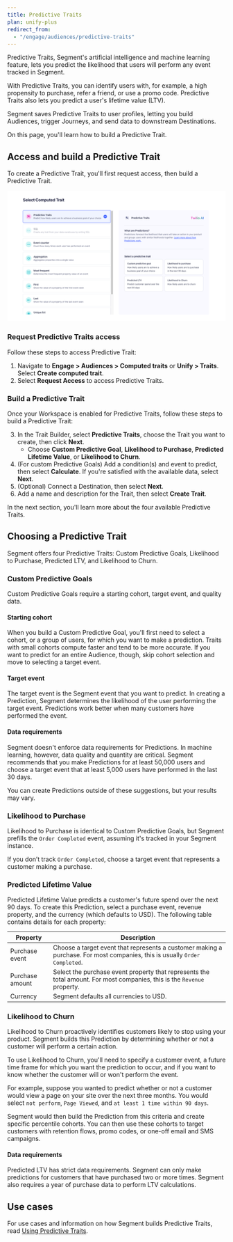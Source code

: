 ```yaml
---
title: Predictive Traits
plan: unify-plus 
redirect_from:
  - "/engage/audiences/predictive-traits"
---
```


Predictive Traits, Segment's artificial intelligence and machine learning feature, lets you predict the likelihood that users will perform any event tracked in Segment. 

With Predictive Traits, you can identify users with, for example, a high propensity to purchase, refer a friend, or use a promo code. Predictive Traits also lets you predict a user's lifetime value (LTV).

Segment saves Predictive Traits to user profiles, letting you build Audiences, trigger Journeys, and send data to downstream Destinations.

On this page, you'll learn how to build a Predictive Trait.

## Access and build a Predictive Trait

To create a Predictive Trait, you'll first request access, then build a Predictive Trait.

![The Predictive Trait builder in the Segment UI](../../images/trait_builder.png)

### Request Predictive Traits access

Follow these steps to access Predictive Trait:

1. Navigate to **Engage > Audiences > Computed traits** or **Unify > Traits**. Select **Create computed trait**.
2. Select **Request Access** to access Predictive Traits.

### Build a Predictive Trait

Once your Workspace is enabled for Predictive Traits, follow these steps to build a Predictive Trait:

3. In the Trait Builder, select **Predictive Traits**, choose the Trait you want to create, then click **Next**.
    - Choose **Custom Predictive Goal**, **Likelihood to Purchase**, **Predicted Lifetime Value**, or **Likelihood to Churn**.
4. (For custom Predictive Goals) Add a condition(s) and event to predict, then select **Calculate**. If you're satisfied with the available data, select **Next**.
5. (Optional) Connect a Destination, then select **Next**.
6. Add a name and description for the Trait, then select **Create Trait**.

In the next section, you'll learn more about the four available Predictive Traits.

## Choosing a Predictive Trait

Segment offers four Predictive Traits: Custom Predictive Goals, Likelihood to Purchase, Predicted LTV, and Likelihood to Churn.

### Custom Predictive Goals

Custom Predictive Goals require a starting cohort, target event, and quality data.

#### Starting cohort

When you build a Custom Predictive Goal, you'll first need to select a cohort, or a group of users, for which you want to make a prediction. Traits with small cohorts compute faster and tend to be more accurate. If you want to predict for an entire Audience, though, skip cohort selection and move to selecting a target event.

#### Target event

The target event is the Segment event that you want to predict. In creating a Prediction, Segment determines the likelihood of the user performing the target event. Predictions work better when many customers have performed the event.

#### Data requirements

Segment doesn't enforce data requirements for Predictions. In machine learning, however, data quality and quantity are critical. Segment recommends that you make Predictions for at least 50,000 users and choose a target event that at least 5,000 users have performed in the last 30 days. 

You can create Predictions outside of these suggestions, but your results may vary.

### Likelihood to Purchase

Likelihood to Purchase is identical to Custom Predictive Goals, but Segment prefills the `Order Completed` event, assuming it's tracked in your Segment instance. 

If you don’t track `Order Completed`, choose a target event that represents a customer making a purchase.

### Predicted Lifetime Value

Predicted Lifetime Value predicts a customer's future spend over the next 90 days. To create this Prediction, select a purchase event, revenue property, and the currency (which defaults to USD). The following table contains details for each property:

| Property        | Description                                                                                                                |
| --------------- | -------------------------------------------------------------------------------------------------------------------------- |
| Purchase event  | Choose a target event that represents a customer making a purchase. For most companies, this is usually `Order Completed`. |
| Purchase amount | Select the purchase event property that represents the total amount. For most companies, this is the `Revenue` property.   |
| Currency        | Segment defaults all currencies to USD.                                                                                    |

### Likelihood to Churn

Likelihood to Churn proactively identifies customers likely to stop using your product. Segment builds this Prediction by determining whether or not a customer will perform a certain action.

To use Likelihood to Churn, you'll need to specify a customer event, a future time frame for which you want the prediction to occur, and if you want to know whether the customer will or won't perform the event.

For example, suppose you wanted to predict whether or not a customer would view a page on your site over the next three months. You would select `not perform`, `Page Viewed`, and `at least 1 time within 90 days`. 

Segment would then build the Prediction from this criteria and create specific percentile cohorts. You can then use these cohorts to target customers with retention flows, promo codes, or one-off email and SMS campaigns.

#### Data requirements

Predicted LTV has strict data requirements. Segment can only make predictions for customers that have purchased two or more times. Segment also requires a year of purchase data to perform LTV calculations.

## Use cases

For use cases and information on how Segment builds Predictive Traits, read [Using Predictive Traits](/docs/unify/traits/predictive-traits/using-predictive-traits/).
